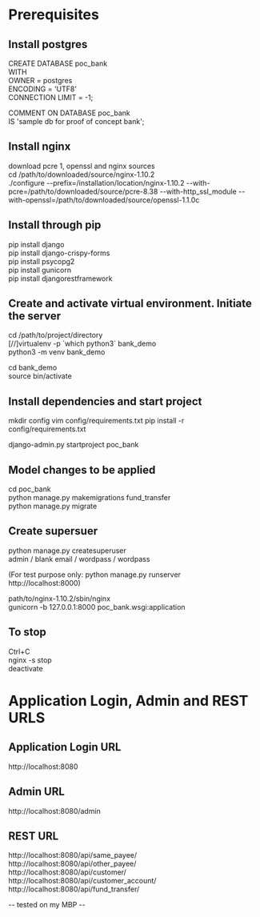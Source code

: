 # Prerequisites
## Install postgres
CREATE DATABASE poc_bank  
    WITH  
    OWNER = postgres  
    ENCODING = 'UTF8'  
    CONNECTION LIMIT = -1;  

COMMENT ON DATABASE poc_bank  
    IS 'sample db for proof of concept bank';  

## Install nginx
download pcre 1, openssl and nginx sources  
cd /path/to/downloaded/source/nginx-1.10.2  
./configure --prefix=/installation/location/nginx-1.10.2 --with-pcre=/path/to/downloaded/source/pcre-8.38 --with-http_ssl_module --with-openssl=/path/to/downloaded/source/openssl-1.1.0c  

## Install through pip
pip install django  
pip install django-crispy-forms  
pip install psycopg2  
pip install gunicorn  
pip install djangorestframework  

## Create and activate virtual environment. Initiate the server
cd /path/to/project/directory  
[//]virtualenv -p \`which python3\` bank_demo  
python3 -m venv bank_demo  

cd bank_demo  
source bin/activate  

## Install dependencies and start project
mkdir config
vim config/requirements.txt
pip install -r config/requirements.txt

django-admin.py startproject poc_bank  

## Model changes to be applied
cd poc_bank  
python manage.py makemigrations fund_transfer  
python manage.py migrate  

## Create supersuer
python manage.py createsuperuser  
admin / blank email / wordpass / wordpass  

(For test purpose only: python manage.py runserver  
http://localhost:8000)  

path/to/nginx-1.10.2/sbin/nginx  
gunicorn -b 127.0.0.1:8000 poc_bank.wsgi:application  

## To stop
Ctrl+C  
nginx -s stop  
deactivate  

# Application Login, Admin and REST URLS

## Application Login URL
http://localhost:8080  

## Admin URL
http://localhost:8080/admin  

## REST URL
http://localhost:8080/api/same_payee/  
http://localhost:8080/api/other_payee/  
http://localhost:8080/api/customer/  
http://localhost:8080/api/customer_account/  
http://localhost:8080/api/fund_transfer/  

-- tested on my MBP --
